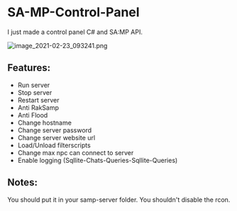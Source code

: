 # SA-MP-Control-Panel
I just made a control panel C# and SA:MP API.

<img src="https://github.com/NimaBastani/SA-MP-Control-Panel/blob/master/image_2021-02-23_093241.png?raw=true" alt="image_2021-02-23_093241.png">

## Features:
- Run server
- Stop server
- Restart server
- Anti RakSamp
- Anti Flood
- Change hostname
- Change server password
- Change server website url
- Load/Unload filterscripts
- Change max npc can connect to server
- Enable logging (Sqllite-Chats-Queries-Sqllite-Queries)

## Notes:
You should put it in your samp-server folder.
You shouldn't disable the rcon.
